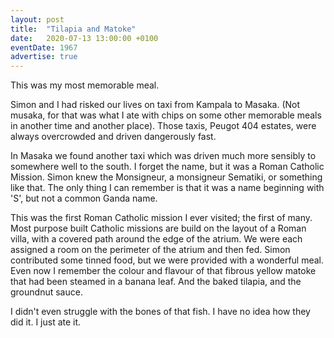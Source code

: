 ```yaml
---
layout: post
title:  "Tilapia and Matoke"
date:   2020-07-13 13:00:00 +0100
eventDate: 1967
advertise: true
---
```


This was my most memorable meal.

Simon and I had risked our lives on taxi from Kampala to Masaka.  (Not musaka, for that was what I ate with chips on some other memorable meals in another time and another place). Those taxis, Peugot 404 estates, were always overcrowded and driven dangerously fast.

In Masaka we found another taxi which was driven much more sensibly to somewhere well to the south. I forget the name, but it was a Roman Catholic Mission. Simon knew the Monsigneur, a monsigneur Sematiki, or something like that. The only thing I can remember is that it was a name beginning with 'S', but not a common Ganda name.

This was the first Roman Catholic mission I ever visited; the first of many. Most purpose built Catholic missions are build on the layout of a Roman villa, with a covered path around the edge of the atrium. We were each assigned a room on the perimeter of the atrium and then fed. Simon contributed some tinned food, but we were provided with a wonderful meal. Even now I remember the colour and flavour of that fibrous yellow matoke that had been steamed in a banana leaf. And the baked tilapia, and the groundnut sauce. 

I didn't even struggle with the bones of that fish. I have no idea how they did it. I just ate it.
